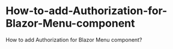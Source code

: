 # How-to-add-Authorization-for-Blazor-Menu-component
How to add Authorization for Blazor Menu component?
